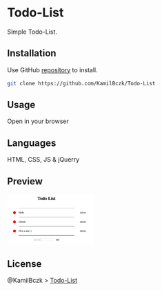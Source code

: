 # Todo-List

Simple Todo-List.

## Installation

Use GitHub [repository](https://github.com/KamilBczk/Todo-List) to install.

```bash
git clone https://github.com/KamilBczk/Todo-List
```

## Usage

Open in your browser

## Languages

HTML, CSS, JS & jQuerry

## Preview

<img src="https://github.com/KamilBczk/Todo-List/blob/main/img/screen.png" width="200px" alt="img">

## License

@KamilBczk > [Todo-List](https://github.com/KamilBczk)